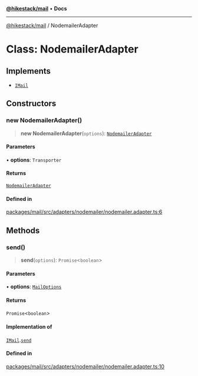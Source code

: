 [**@hikestack/mail**](/official/reference/mail/index.md) • **Docs**

***

[@hikestack/mail](/official/reference/mail/globals.md) / NodemailerAdapter

# Class: NodemailerAdapter

## Implements

- [`IMail`](/official/reference/mail/interfaces/IMail.md)

## Constructors

### new NodemailerAdapter()

> **new NodemailerAdapter**(`options`): [`NodemailerAdapter`](/official/reference/mail/classes/NodemailerAdapter.md)

#### Parameters

• **options**: `Transporter`

#### Returns

[`NodemailerAdapter`](/official/reference/mail/classes/NodemailerAdapter.md)

#### Defined in

[packages/mail/src/adapters/nodemailer/nodemailer.adapter.ts:6](https://github.com/hikestack/hike/blob/1ebdd11ee7a70660fc764f71da265cc7eb170554/packages/mail/src/adapters/nodemailer/nodemailer.adapter.ts#L6)

## Methods

### send()

> **send**(`options`): `Promise`\<`boolean`\>

#### Parameters

• **options**: [`MailOptions`](/official/reference/mail/interfaces/MailOptions.md)

#### Returns

`Promise`\<`boolean`\>

#### Implementation of

[`IMail`](/official/reference/mail/interfaces/IMail.md).[`send`](/official/reference/mail/interfaces/IMail.md#send)

#### Defined in

[packages/mail/src/adapters/nodemailer/nodemailer.adapter.ts:10](https://github.com/hikestack/hike/blob/1ebdd11ee7a70660fc764f71da265cc7eb170554/packages/mail/src/adapters/nodemailer/nodemailer.adapter.ts#L10)

